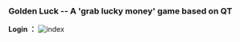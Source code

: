 ### Golden Luck -- A 'grab lucky money' game based on QT

**Login ：**
![index](https://github.com/alchemyy/golden-luck/master/NEW/welcome2.png)
